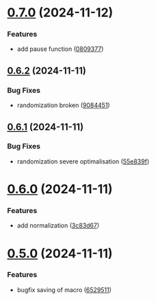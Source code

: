# [0.7.0](https://github.com/Jurkyy/util/compare/v0.6.2...v0.7.0) (2024-11-12)


### Features

* add pause function ([0809377](https://github.com/Jurkyy/util/commit/080937758b3a7f338d9c2739f3070d4722a945e0))



## [0.6.2](https://github.com/Jurkyy/util/compare/v0.6.1...v0.6.2) (2024-11-11)


### Bug Fixes

* randomization broken ([9084451](https://github.com/Jurkyy/util/commit/908445185fb136ef6956b49645402832fc0634e1))



## [0.6.1](https://github.com/Jurkyy/util/compare/v0.6.0...v0.6.1) (2024-11-11)


### Bug Fixes

* randomization severe optimalisation ([55e839f](https://github.com/Jurkyy/util/commit/55e839f65f4736f91c1b1b064a16950c1f6e4fe8))



# [0.6.0](https://github.com/Jurkyy/util/compare/v0.5.0...v0.6.0) (2024-11-11)


### Features

* add normalization ([3c83d67](https://github.com/Jurkyy/util/commit/3c83d67f68af2a79dfd700590c25faecb980d0ff))



# [0.5.0](https://github.com/Jurkyy/util/compare/v0.4.0...v0.5.0) (2024-11-11)


### Features

* bugfix saving of macro ([6529511](https://github.com/Jurkyy/util/commit/6529511f595a5ab594e7995674426335dc4651b9))



